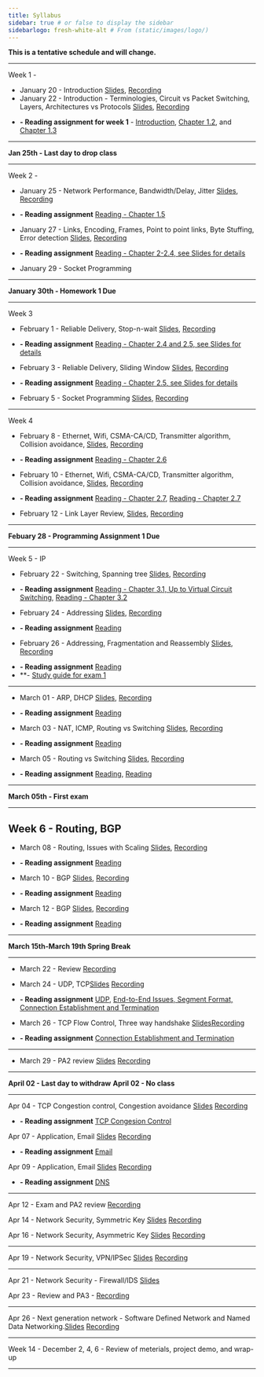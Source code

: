 ```yaml
---
title: Syllabus
sidebar: true # or false to display the sidebar
sidebarlogo: fresh-white-alt # From (static/images/logo/)
---
```



**This is a tentative schedule and will change.**

-----------------------------------------
Week 1 - 

* January 20 - Introduction [Slides](/csc4200/lecture_slides/Jan20.pdf), [Recording](https://github.com/tntech-ngin/csc4200/blob/master/static/recordings/Jan20.mp4?raw=true)
* January 22 - Introduction - Terminologies, Circuit vs Packet Switching, Layers, Architectures vs Protocols [Slides](/csc4200/lecture_slides/Jan22.pdf), [Recording](https://github.com/tntech-ngin/csc4200/blob/master/static/recordings/Jan22.mp4?raw=true)
-  **- Reading assignment for week 1** - [Introduction](https://book.systemsapproach.org/foundation/problem.html#problem-building-a-network), [Chapter 1.2](https://book.systemsapproach.org/foundation/requirements.html#requirements), and [Chapter 1.3](https://book.systemsapproach.org/foundation/architecture.html#architecture) 

-------------------------------------------
 
**Jan 25th - Last day to drop class**

-------------------------------------------
Week 2 -

* January 25 - Network Performance, Bandwidth/Delay, Jitter  [Slides](/csc4200/lecture_slides/Jan25.pdf), [Recording](https://github.com/tntech-ngin/csc4200/blob/master/static/recordings/Jan25.mp4?raw=true)  
- **- Reading assignment** [Reading - Chapter 1.5](https://book.systemsapproach.org/foundation/requirements.html#performace) 
* January 27 - Links, Encoding, Frames, Point to point links, Byte Stuffing, Error detection [Slides](/csc4200/lecture_slides/Jan27.pdf), [Recording](https://github.com/tntech-ngin/csc4200/blob/master/static/recordings/Jan27.mp4?raw=true)  
- **- Reading assignment** [Reading - Chapter 2-2.4, see Slides for details](https://book.systemsapproach.org/direct/problem.html) 
* January 29 - Socket Programming
<!-- * [Lecture  3](/csc4200/lecture_slides/lecture3.pdf) -->



-----------------------------------------

**January 30th - Homework 1 Due**

-----------------------------------------
Week 3

* February 1 -  Reliable Delivery, Stop-n-wait [Slides](/csc4200/lecture_slides/Feb01.pdf), [Recording](https://github.com/tntech-ngin/csc4200/blob/master/static/recordings/Feb01.mp4?raw=true)  
- **- Reading assignment** [Reading - Chapter 2.4 and 2.5, see Slides for details](https://book.systemsapproach.org/direct/error.html#error-detection)
* February 3 - Reliable Delivery, Sliding Window  [Slides](/csc4200/lecture_slides/Feb03.pdf), [Recording](https://github.com/tntech-ngin/csc4200/blob/master/static/recordings/Feb03.mp4?raw=true)  
- **- Reading assignment** [Reading - Chapter 2.5, see Slides for details](https://book.systemsapproach.org/direct/reliable.html)
* February 5 - Socket Programming  [Slides](/csc4200/lecture_slides/Feb05.pdf), [Recording](https://github.com/tntech-ngin/csc4200/blob/master/static/recordings/Feb05.mp4?raw=true)  

------------------------------------------
Week 4 

* February 8 - Ethernet, Wifi, CSMA-CA/CD, Transmitter algorithm, Collision avoidance, [Slides](/csc4200/lecture_slides/Feb08.pdf), [Recording](https://github.com/tntech-ngin/csc4200/blob/master/static/recordings/Feb08.mp4?raw=true)  
- **- Reading assignment** [Reading - Chapter 2.6](https://book.systemsapproach.org/direct/ethernet.html)

* February 10 - Ethernet, Wifi, CSMA-CA/CD, Transmitter algorithm, Collision avoidance, [Slides](/csc4200/lecture_slides/Feb10.pdf), [Recording](https://github.com/tntech-ngin/csc4200/blob/master/static/recordings/Feb10.mp4?raw=true)  
- **- Reading assignment** [Reading - Chapter 2.7](https://book.systemsapproach.org/direct/wireless.html#wireless-networks), [Reading - Chapter 2.7](https://book.systemsapproach.org/direct/access.html#cellular-network)


* February 12 - Link Layer Review,  [Slides](/csc4200/lecture_slides/Feb12.pdf), [Recording](https://github.com/tntech-ngin/csc4200/blob/master/static/recordings/Feb12.mp4?raw=true)  

------------------------------------------
**Febuary 28 - Programming Assignment 1 Due**

------------------------------------------
Week 5 - IP
* February 22 - Switching, Spanning tree [Slides](/csc4200/lecture_slides/Feb22.pdf), [Recording](https://github.com/tntech-ngin/csc4200/blob/master/static/recordings/Feb22.mp4?raw=true)
- **- Reading assignment** [Reading - Chapter 3.1, Up to Virtual Circuit Switching](https://book.systemsapproach.org/internetworking/switching.html#switching-basics), [Reading - Chapter 3.2](https://book.systemsapproach.org/internetworking/ethernet.html#switched-ethernet)  

* February 24 - Addressing [Slides](/csc4200/lecture_slides/Feb24.pdf), [Recording](https://github.com/tntech-ngin/csc4200/blob/master/static/recordings/Feb24.mp4?raw=true)
- **- Reading assignment** [Reading](https://book.systemsapproach.org/internetworking/basic-ip.html#internet-ip)
<!-- * [Lecture 14](/csc4200/lecture_slides/lecture14.pdf) -->

* February 26 - Addressing, Fragmentation and Reassembly [Slides](/csc4200/lecture_slides/Feb24.pdf), [Recording](https://github.com/tntech-ngin/csc4200/blob/master/static/recordings/Feb26.mp4?raw=true)
- **- Reading assignment** [Reading](https://book.systemsapproach.org/internetworking/basic-ip.html#internet-ip)
- **- [Study guide for exam 1](/csc4200/homeworks/study-guide-Feb26.pdf)

------------------------------------------

* March 01 - ARP, DHCP [Slides](/csc4200/lecture_slides/Mar01.pdf), [Recording](https://github.com/tntech-ngin/csc4200/blob/master/static/recordings/Mar01.mp4?raw=true)
- **- Reading assignment** [Reading](https://book.systemsapproach.org/internetworking.html#chapter-3-internetworking)


* March 03 - NAT, ICMP, Routing vs Switching [Slides](/csc4200/lecture_slides/Mar03.pdf), [Recording](https://github.com/tntech-ngin/csc4200/blob/master/static/recordings/Mar03.mp4?raw=true)
- **- Reading assignment** [Reading](https://book.systemsapproach.org/internetworking/basic-ip.html#error-reporting-icmp)


* March 05 - Routing vs Switching [Slides](/csc4200/lecture_slides/Mar05.pdf), [Recording](https://github.com/tntech-ngin/csc4200/blob/master/static/recordings/Mar05.mp4?raw=true)
- **- Reading assignment** [Reading](https://book.systemsapproach.org/internetworking/routing.html#network-as-a-graph), [Reading](https://book.systemsapproach.org/internetworking/routing.html#link-state-ospf)



------------------------------------------


**March 05th - First exam**

------------------------------------------

Week 6 - Routing, BGP 
------------------------------------------

* March 08 - Routing, Issues with Scaling [Slides](/csc4200/lecture_slides/Mar08.pdf), [Recording](https://github.com/tntech-ngin/csc4200/blob/master/static/recordings/Mar08.mp4?raw=true)
- **- Reading assignment** [Reading](https://book.systemsapproach.org/internetworking/routing.html)


* March 10 - BGP [Slides](/csc4200/lecture_slides/Mar10.pdf), [Recording](https://github.com/tntech-ngin/csc4200/blob/master/static/recordings/Mar10.mp4?raw=true)
- **- Reading assignment** [Reading](https://book.systemsapproach.org/internetworking/routing.html)

* March 12 - BGP [Slides](/csc4200/lecture_slides/Mar12.pdf), [Recording](https://github.com/tntech-ngin/csc4200/blob/master/static/recordings/Mar12.mp4?raw=true)
- **- Reading assignment** [Reading](https://book.systemsapproach.org/scaling/global.html#interdomain-routing-bgp)


------------------------------------------ 

**March 15th-March 19th Spring Break**

------------------------------------------ 
* March 22 - Review [Recording](https://github.com/tntech-ngin/csc4200/blob/master/static/recordings/Mar22.mp4?raw=true)

* March 24 - UDP, TCP[Slides](/csc4200/lecture_slides/Mar24.pdf) [Recording](https://github.com/tntech-ngin/csc4200/blob/master/static/recordings/Mar24.mp4?raw=true)
- **- Reading assignment** [UDP](https://book.systemsapproach.org/e2e/udp.html#simple-demultiplexor-udp), [End-to-End Issues, Segment Format, Connection Establishment and Termination](https://book.systemsapproach.org/e2e/tcp.html#reliable-byte-stream-tcp)

* March 26 - TCP Flow Control, Three way handshake [Slides](/csc4200/lecture_slides/Mar26.pdf)[Recording](https://github.com/tntech-ngin/csc4200/blob/master/static/recordings/Mar26.mp4?raw=true)
- **- Reading assignment** [Connection Establishment and Termination](https://book.systemsapproach.org/e2e/tcp.html#reliable-byte-stream-tcp)


------------------------------------------

* March 29 -  PA2 review [Slides](/csc4200/lecture_slides/Mar29.pdf) [Recording](https://drive.google.com/file/d/1_Z0eHYJq81UZ0dEOxZDTEKtA1odN5rpG/view?usp=sharing)

------------------------------------------ 
**April  02 - Last day to withdraw**
**April  02 - No class**

------------------------------------------

Apr 04 - TCP Congestion control, Congestion avoidance [Slides](/csc4200/lecture_slides/Apr04.pdf) [Recording](https://github.com/tntech-ngin/csc4200/blob/master/static/recordings/Apr04.mp4?raw=true)
- **- Reading assignment** [TCP Congesion Control](https://book.systemsapproach.org/congestion/tcpcc.html#tcp-congestion-control)

Apr 07 - Application, Email [Slides](/csc4200/lecture_slides/Apr07.pdf) [Recording](https://github.com/tntech-ngin/csc4200/blob/master/static/recordings/Apr07.mp4?raw=true)
- **- Reading assignment** [Email](https://book.systemsapproach.org/applications/traditional.html#electronic-mail-smtp-mime-imap)

Apr 09 - Application, Email [Slides](/csc4200/lecture_slides/Apr09.pdf) [Recording](https://github.com/tntech-ngin/csc4200/blob/master/static/recordings/Apr09.mp4?raw=true)
- **- Reading assignment** [DNS](https://book.systemsapproach.org/applications/infrastructure.html#name-service-dns)
------------------------------------------


Apr 12 - Exam and PA2 review [Recording](https://github.com/tntech-ngin/csc4200/blob/master/static/recordings/Apr12.mp4?raw=true)

Apr 14 - Network Security, Symmetric Key [Slides](/csc4200/lecture_slides/Apr14.pdf) [Recording](https://github.com/tntech-ngin/csc4200/blob/master/static/recordings/Apr14.mp4?raw=true)

Apr 16 - Network Security, Asymmetric Key [Slides](/csc4200/lecture_slides/Apr16.pdf) [Recording](https://github.com/tntech-ngin/csc4200/blob/master/static/recordings/Apr16.mp4?raw=true)

------------------------------------------

Apr 19 - Network Security, VPN/IPSec [Slides](/csc4200/lecture_slides/Apr19.pdf) [Recording](https://github.com/tntech-ngin/csc4200/blob/master/static/recordings/Apr19.mp4?raw=true)

------------------------------------------

Apr 21 - Network Security - Firewall/IDS [Slides](/csc4200/lecture_slides/Apr19.pdf)

Apr 23 - Review and PA3 - [Recording](https://github.com/tntech-ngin/csc4200/blob/master/static/recordings/Apr23.mp4?raw=true)

------------------------------------------

Apr 26 - Next generation network - Software Defined Network and Named Data Networking.[Slides](/csc4200/lecture_slides/Apr23.pdf) [Recording](https://github.com/tntech-ngin/csc4200/blob/master/static/recordings/Apr26.mp4?raw=true)


------------------------------------------

Week 14 - December 2, 4, 6 - Review of meterials, project demo, and wrap-up

------------------------------------------












